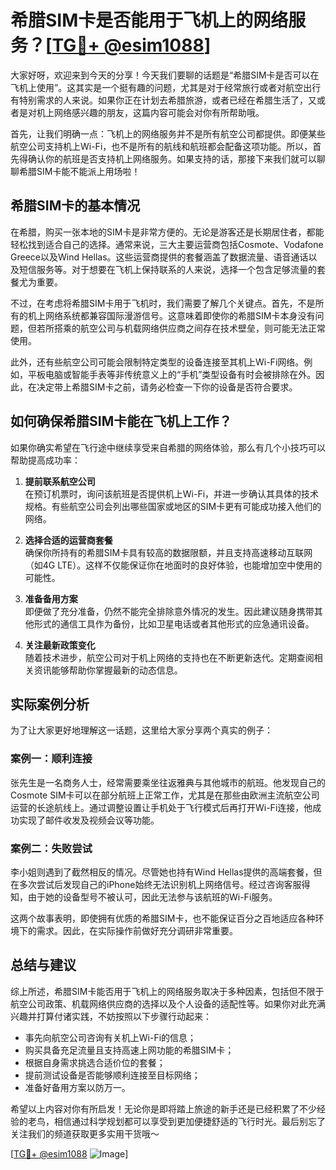 # 希腊SIM卡是否能用于飞机上的网络服务？[[TG💪+ @esim1088](https://t.me/s/esim1088)]

大家好呀，欢迎来到今天的分享！今天我们要聊的话题是“希腊SIM卡是否可以在飞机上使用”。这其实是一个挺有趣的问题，尤其是对于经常旅行或者对航空出行有特别需求的人来说。如果你正在计划去希腊旅游，或者已经在希腊生活了，又或者是对机上网络感兴趣的朋友，这篇内容可能会对你有所帮助哦。

首先，让我们明确一点：飞机上的网络服务并不是所有航空公司都提供。即便某些航空公司支持机上Wi-Fi，也不是所有的航线和航班都会配备这项功能。所以，首先得确认你的航班是否支持机上网络服务。如果支持的话，那接下来我们就可以聊聊希腊SIM卡能不能派上用场啦！

## 希腊SIM卡的基本情况

在希腊，购买一张本地的SIM卡是非常方便的。无论是游客还是长期居住者，都能轻松找到适合自己的选择。通常来说，三大主要运营商包括Cosmote、Vodafone Greece以及Wind Hellas。这些运营商提供的套餐涵盖了数据流量、语音通话以及短信服务等。对于想要在飞机上保持联系的人来说，选择一个包含足够流量的套餐尤为重要。

不过，在考虑将希腊SIM卡用于飞机时，我们需要了解几个关键点。首先，不是所有的机上网络系统都兼容国际漫游信号。这意味着即使你的希腊SIM卡本身没有问题，但若所搭乘的航空公司与机载网络供应商之间存在技术壁垒，则可能无法正常使用。

此外，还有些航空公司可能会限制特定类型的设备连接至其机上Wi-Fi网络。例如，平板电脑或智能手表等非传统意义上的“手机”类型设备有时会被排除在外。因此，在决定带上希腊SIM卡之前，请务必检查一下你的设备是否符合要求。

## 如何确保希腊SIM卡能在飞机上工作？

如果你确实希望在飞行途中继续享受来自希腊的网络体验，那么有几个小技巧可以帮助提高成功率：

1. **提前联系航空公司**  
   在预订机票时，询问该航班是否提供机上Wi-Fi，并进一步确认其具体的技术规格。有些航空公司会列出哪些国家或地区的SIM卡更有可能成功接入他们的网络。

2. **选择合适的运营商套餐**  
   确保你所持有的希腊SIM卡具有较高的数据限额，并且支持高速移动互联网（如4G LTE）。这样不仅能保证你在地面时的良好体验，也能增加空中使用的可能性。

3. **准备备用方案**  
   即便做了充分准备，仍然不能完全排除意外情况的发生。因此建议随身携带其他形式的通信工具作为备份，比如卫星电话或者其他形式的应急通讯设备。

4. **关注最新政策变化**  
   随着技术进步，航空公司对于机上网络的支持也在不断更新迭代。定期查阅相关资讯能够帮助你掌握最新的动态信息。

## 实际案例分析

为了让大家更好地理解这一话题，这里给大家分享两个真实的例子：

### 案例一：顺利连接
张先生是一名商务人士，经常需要乘坐往返雅典与其他城市的航班。他发现自己的Cosmote SIM卡可以在部分航班上正常工作，尤其是在那些由欧洲主流航空公司运营的长途航线上。通过调整设置让手机处于飞行模式后再打开Wi-Fi连接，他成功实现了邮件收发及视频会议等功能。

### 案例二：失败尝试
李小姐则遇到了截然相反的情况。尽管她也持有Wind Hellas提供的高端套餐，但在多次尝试后发现自己的iPhone始终无法识别机上网络信号。经过咨询客服得知，由于她的设备型号不被认可，因此无法参与该航班的Wi-Fi服务。

这两个故事表明，即使拥有优质的希腊SIM卡，也不能保证百分之百地适应各种环境下的需求。因此，在实际操作前做好充分调研非常重要。

## 总结与建议

综上所述，希腊SIM卡能否用于飞机上的网络服务取决于多种因素，包括但不限于航空公司政策、机载网络供应商的选择以及个人设备的适配性等。如果你对此充满兴趣并打算付诸实践，不妨按照以下步骤行动起来：

- 事先向航空公司咨询有关机上Wi-Fi的信息；
- 购买具备充足流量且支持高速上网功能的希腊SIM卡；
- 根据自身需求挑选合适价位的套餐；
- 提前测试设备是否能够顺利连接至目标网络；
- 准备好备用方案以防万一。

希望以上内容对你有所启发！无论你是即将踏上旅途的新手还是已经积累了不少经验的老鸟，相信通过科学规划都可以享受到更加便捷舒适的飞行时光。最后别忘了关注我们的频道获取更多实用干货哦～

[[TG💪+ @esim1088](https://t.me/s/esim1088) ![Image](https://i.postimg.cc/4NQfJmqS/Snipaste-2025-05-13-00-14-12.png)]